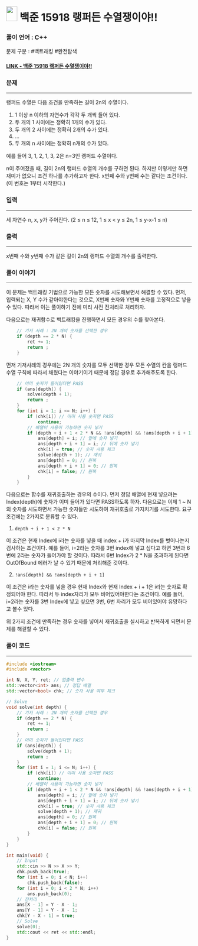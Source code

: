 
# <img src="https://d2gd6pc034wcta.cloudfront.net/tier/11.svg" width="30" height="40"> 백준 15918 랭퍼든 수열쟁이야!!


### 풀이 언어 : C++

문제 구분 : #백트래킹 #완전탐색
#### [LINK - 백준 15918 랭퍼든 수열쟁이야!!](https://www.acmicpc.net/problem/15918)

### 문제
<hr>

랭퍼드 수열은 다음 조건을 만족하는 길이 2n의 수열이다.

1. 1 이상 n 이하의 자연수가 각각 두 개씩 들어 있다.
2. 두 개의 1 사이에는 정확히 1개의 수가 있다.
3. 두 개의 2 사이에는 정확히 2개의 수가 있다.
4. ...
5. 두 개의 n 사이에는 정확히 n개의 수가 있다.

예를 들어 3, 1, 2, 1, 3, 2은 n=3인 랭퍼드 수열이다.

n이 주어졌을 때, 길이 2n의 랭퍼드 수열의 개수를 구하면 된다. 하지만 이렇게만 하면 재미가 없으니 조건 하나를 추가하고자 한다. x번째 수와 y번째 수는 같다는 조건이다. (이 번호는 1부터 시작한다.)

### 입력
<hr>

세 자연수 n, x, y가 주어진다. (2 ≤ n ≤ 12, 1 ≤ x < y ≤ 2n, 1 ≤ y-x-1 ≤ n)
### 출력
<hr>

x번째 수와 y번째 수가 같은 길이 2n의 랭퍼드 수열의 개수를 출력한다.
### 풀이 이야기
<hr>

이 문제는 백트래킹 기법으로 가능한 모든 숫자를 시도해보면서 해결할 수 있다. 먼저, 입력되는 X, Y 수가 같아야한다는 것으로, X번째 숫자와 Y번째 숫자를 고정적으로 넣을 수 있다. 따라서 이는 풀이하기 전에 미리 사전 전처리로 처리하자.

다음으로는 재귀함수로 백트래킹을 진행하면서 모든 경우의 수를 찾아본다.
``` c++
    // 기저 사례 : 2N 개의 숫자를 선택한 경우
    if (depth == 2 * N) {
        ret += 1;
        return ;
    }
```
먼저 기저사례의 경우에는 2N 개의 숫자를 모두 선택한 경우 모든 수열의 칸을 랭퍼드 수열 구칙에 따라서 채웠다는 이야기이기 때문에 정답 경우로 추가해주도록 한다.

```c++
    // 이미 숫자가 들어있다면 PASS
    if (ans[depth]) {
        solve(depth + 1);
        return ;
    }
    for (int i = 1; i <= N; i++) {
        if (chk[i]) // 이미 사용 숫자면 PASS
            continue;
        // 배열이 사용이 가능하면 숫자 넣기
        if (depth + i + 1 < 2 * N && !ans[depth] && !ans[depth + i + 1]) {
            ans[depth] = i; // 앞에 숫자 넣기
            ans[depth + i + 1] = i; // 뒤에 숫자 넣기
            chk[i] = true; // 숫자 사용 체크
            solve(depth + 1); // 재귀
            ans[depth] = 0; // 원복
            ans[depth + i + 1] = 0; // 원복
            chk[i] = false; // 원복
        }
    }
```
다음으로는 함수를 재귀호출하는 경우의 수이다. 먼저 정답 배열에 현재 넣으려는 Index(depth)에 숫자가 이미 들어가 있다면 PASS하도록 하자. 다음으로는 이제 1 ~ N의 숫자를 시도하면서 가능한 숫자들만 시도하여 재귀호출로 가지치기를 시도한다. 요구 조건에는 2가지로 분류할 수 있다.

1. `depth + i + 1 < 2 * N`

이 조건은 현재 Index에 i라는 숫자를 넣을 때 index + i가 마지막 Index를 벗어나는지 검사하는 조건이다. 예를 들어, i=2라는 숫자를 3번 index에 넣고 싶다고 하면 3번과 6번에 2라는 숫자가 들어가야 할 것이다. 따라서 6번 Index가 2 * N을 초과하게 된다면 OutOfBound 에러가 날 수 있기 때문에 처리해준 것이다.

2. `!ans[depth] && !ans[depth + i + 1]`

이 조건은 i라는 숫자를 넣을 경우 현재 Index와 현재 Index + i + 1은 i라는 숫자로 확정되어야 한다. 따라서 두 index자리가 모두 비어있어야한다는 조건이다. 예를 들어, i=2라는 숫자를 3번 Index에 넣고 싶으면 3번, 6번 자리가 모두 비어있어야 유망하다고 볼수 있다.

위 2가지 조건에 만족하는 경우 숫자를 넣어서 재귀호출을 실시하고 반복하게 되면서 문제를 해결할 수 있다.

### 풀이 코드
<hr>

``` c++
#include <iostream>
#include <vector>

int N, X, Y, ret; // 입출력 변수
std::vector<int> ans; // 정답 배열
std::vector<bool> chk; // 숫자 사용 여부 체크

// Solve
void solve(int depth) {
    // 기저 사례 : 2N 개의 숫자를 선택한 경우
    if (depth == 2 * N) {
        ret += 1;
        return ;
    }
    // 이미 숫자가 들어있다면 PASS
    if (ans[depth]) {
        solve(depth + 1);
        return ;
    }
    for (int i = 1; i <= N; i++) {
        if (chk[i]) // 이미 사용 숫자면 PASS
            continue;
        // 배열이 사용이 가능하면 숫자 넣기
        if (depth + i + 1 < 2 * N && !ans[depth] && !ans[depth + i + 1]) {
            ans[depth] = i; // 앞에 숫자 넣기
            ans[depth + i + 1] = i; // 뒤에 숫자 넣기
            chk[i] = true; // 숫자 사용 체크
            solve(depth + 1); // 재귀
            ans[depth] = 0; // 원복
            ans[depth + i + 1] = 0; // 원복
            chk[i] = false; // 원복
        }
    }
}

int main(void) {
    // Input
    std::cin >> N >> X >> Y;
    chk.push_back(true);
    for (int i = 0; i < N; i++)
        chk.push_back(false);
    for (int i = 0; i < 2 * N; i++)
        ans.push_back(0);
    // 전처리
    ans[X - 1] = Y - X - 1;
    ans[Y - 1] = Y - X - 1;
    chk[Y - X - 1] = true;
    // Solve
    solve(0);
    std::cout << ret << std::endl;
}
```
